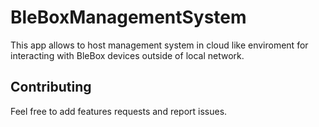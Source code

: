 # BleBoxManagementSystem

This app allows to host management system in cloud like enviroment for interacting with BleBox devices outside of local network.

## Contributing

Feel free to add features requests and report issues.